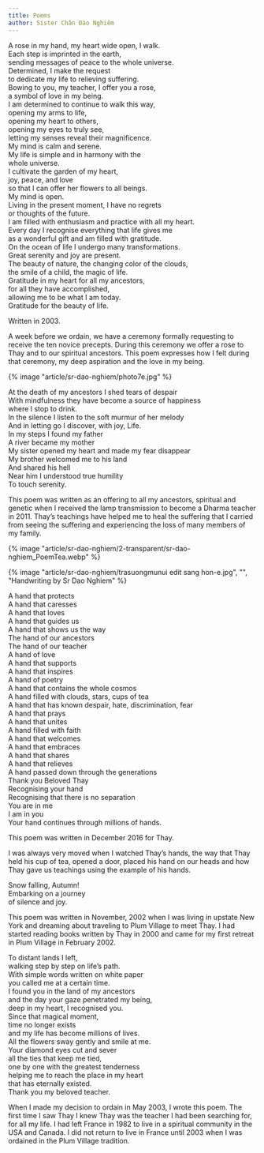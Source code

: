 ```yaml
---
title: Poems
author: Sister Chân Đào Nghiêm
---
```


<div class="col2">

<div class="verse" id="poem-rose-in-my-hand"><p>A rose in my hand, my heart wide open, I walk.<br/>
Each step is imprinted in the earth,<br/>
sending messages of peace to the whole universe.<br/>
Determined, I make the request<br/>
to dedicate my life to relieving suffering.<br/>
Bowing to you, my teacher, I offer you a rose,<br/>
a symbol of love in my being.<br/>
I am determined to continue to walk this way,<br/>
opening my arms to life,<br/>
opening my heart to others,<br/>
opening my eyes to truly see,<br/>
letting my senses reveal their magnificence.<br/>
My mind is calm and serene.<br/>
My life is simple and in harmony with the<br/>
whole universe.<br/>
I cultivate the garden of my heart,<br/>
joy, peace, and love<br/>
so that I can offer her flowers to all beings.<br/>
My mind is open.<br/>
Living in the present moment, I have no regrets<br/>
or thoughts of the future.<br/>
I am filled with enthusiasm and practice with all my heart.<br/>
Every day I recognise everything that life gives me<br/>
as a wonderful gift and am filled with gratitude.<br/>
On the ocean of life I undergo many transformations.<br/>
Great serenity and joy are present.<br/>
The beauty of nature, the changing color of the clouds,<br/>
the smile of a child, the magic of life.<br/>
Gratitude in my heart for all my ancestors,<br/>
for all they have accomplished,<br/>
allowing me to be what I am today.<br/>
Gratitude for the beauty of life.</p></div>

Written in 2003.<br/>

A week before we ordain, we have a ceremony formally requesting to receive the ten novice precepts. During this ceremony we offer a rose to Thay and to our spiritual ancestors. This poem expresses how I felt during that ceremony, my deep aspiration and the love in my being.

<div class="divider"></div>

{% image "article/sr-dao-nghiem/photo7e.jpg" %}


<div class="verse"><p>At the death of my ancestors I shed tears of despair<br/>
With mindfulness they have become a source of happiness<br/>
where I stop to drink.<br/>
In the silence I listen to the soft murmur of her melody<br/>
And in letting go I discover, with joy, Life.<br/>
In my steps I found my father<br/>
A river became my mother<br/>
My sister opened my heart and made my fear disappear<br/>
My brother welcomed me to his land <br/>
And shared his hell<br/>
Near him I understood true humility<br/>
To touch serenity.</p></div>

This poem was written as an offering to all my ancestors, spiritual and genetic when I received the lamp transmission to become a Dharma teacher in 2011. Thay’s teachings have helped me to heal the suffering that I carried from seeing the suffering and experiencing the loss of many members of my family.

</div>

<article class="article-snow-falling-autumn">
<!-- <h1>A Cup of Steaming Tea</h1> -->
<!-- <h2 class="author">Sister Chân Đào Nghiêm</h2> -->

{% image "article/sr-dao-nghiem/2-transparent/sr-dao-nghiem_PoemTea.webp" %}

{% image "article/sr-dao-nghiem/trasuongmunui edit sang hon-e.jpg", "", "Handwriting by Sr Dao Nghiem" %}

<!-- <div class="verse"><p>A cup of steaming tea<br/>
a lighted candle<br/>
a pen writing these lines<br/>
a dream from a few years ago<br/>
written at the bottom of a letter that comes true<br/>
"a cup of tea in your company"<br/>
a cup of tea filled with clouds<br/>
your legacy.</p></div>

This poem was written for Thay in September 2011 -->

<!-- <div class="page-break"></div> -->
</article>



<div class="col2">

<div class="verse" id="poem-a-hand"><p>A hand that protects<br/>
A hand that caresses<br/>
A hand that loves<br/>
A hand that guides us<br/>
A hand that shows us the way<br/>
The hand of our ancestors<br/>
The hand of our teacher<br/>
A hand of love<br/>
A hand that supports<br/>
A hand that inspires<br/>
A hand of poetry<br/>
A hand that contains the whole cosmos<br/>
A hand filled with clouds, stars, cups of tea<br/>
A hand that has known despair, hate, discrimination, fear<br/>
A hand that prays<br/>
A hand that unites<br/>
A hand filled with faith<br/>
A hand that welcomes<br/>
A hand that embraces<br/>
A hand that shares<br/>
A hand that relieves<br/>
A hand passed down through the generations<br/>
Thank you Beloved Thay<br/>
Recognising your hand<br/>
Recognising that there is no separation<br/>
You are in me<br/>
I am in you<br/>
Your hand continues through millions of hands.</p></div>

This poem was written in December 2016 for Thay.

I was always very moved when I watched Thay’s hands, the way that Thay held his cup of tea, opened a door, placed his hand on our heads and how Thay gave us teachings using the example of his hands.

<div class="divider"></div>

<div class="verse"><p>Snow falling, Autumn!<br/>
Embarking on a journey<br/>
of silence and joy.</p></div>

This poem was written in November, 2002 when I was living in upstate New York and dreaming about traveling to Plum Village to meet Thay. I had started reading books written by Thay in 2000 and came for my first retreat in Plum Village in February 2002.

<div class="divider"></div>

<div class="verse"><p>To distant lands I left,<br/>
walking step by step on life’s path.<br/>
With simple words written on white paper<br/>
you called me at a certain time.<br/>
I found you in the land of my ancestors<br/>
and the day your gaze penetrated my being,<br/>
deep in my heart, I recognised you.<br/>
Since that magical moment,<br/>
time no longer exists<br/>
and my life has become millions of lives.<br/>
All the flowers sway gently and smile at me.<br/>
Your diamond eyes cut and sever<br/>
all the ties that keep me tied,<br/>
one by one with the greatest tenderness<br/>
helping me to reach the place in my heart<br/>
that has eternally existed.<br/>
Thank you my beloved teacher.</p></div>

When I made my decision to ordain in May 2003, I wrote this poem. The first time I saw Thay I knew Thay was the teacher I had been searching for, for all my life. I had left France in 1982 to live in a spiritual community in the USA and Canada. I did not return to live in France until 2003 when I was ordained in the Plum Village tradition.


<div class="article-end"></div>
</div>

